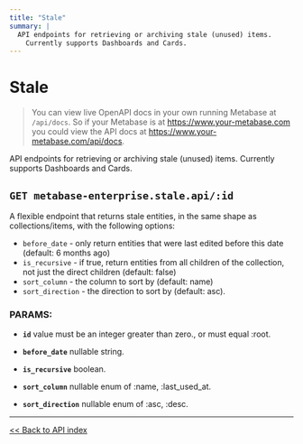 ```yaml
---
title: "Stale"
summary: |
  API endpoints for retrieving or archiving stale (unused) items.
    Currently supports Dashboards and Cards.
---
```


# Stale

> You can view live OpenAPI docs in your own running Metabase at `/api/docs`.
   So if your Metabase is at https://www.your-metabase.com you could view
   the API docs at https://www.your-metabase.com/api/docs.

API endpoints for retrieving or archiving stale (unused) items.
  Currently supports Dashboards and Cards.

## `GET metabase-enterprise.stale.api/:id`

A flexible endpoint that returns stale entities, in the same shape as collections/items, with the following options:
  - `before_date` - only return entities that were last edited before this date (default: 6 months ago)
  - `is_recursive` - if true, return entities from all children of the collection, not just the direct children (default: false)
  - `sort_column` - the column to sort by (default: name)
  - `sort_direction` - the direction to sort by (default: asc).

### PARAMS:

-  **`id`** value must be an integer greater than zero., or must equal :root.

-  **`before_date`** nullable string.

-  **`is_recursive`** boolean.

-  **`sort_column`** nullable enum of :name, :last_used_at.

-  **`sort_direction`** nullable enum of :asc, :desc.

---

[<< Back to API index](../api-documentation.md)